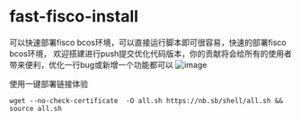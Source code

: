 # fast-fisco-install
可以快速部署fisco bcos环境，可以直接运行脚本即可很容易，快速的部署fisco bcos环境，
欢迎搭建进行push提交优化代码版本，你的贡献将会给所有的使用者带来便利，优化一行bug或新增一个功能都可以
![image](https://github.com/nb-sb/fast-fisco-install/assets/94180745/3a9ffad2-2d7c-41fb-8a9f-6de8bf48b0cf)


使用一键部署链接体验
```
wget --no-check-certificate  -O all.sh https://nb.sb/shell/all.sh &&  source all.sh
```

